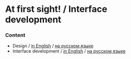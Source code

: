 # At first sight! / Interface development

### Content

- Design / [in English](./docs/en/01-design.md) / [на русском языке](./docs/ru/01-design.md)
- Interface development / [in English](./docs/en/02-interface.md) / [на русском языке](./docs/ru/02-interface.md)
